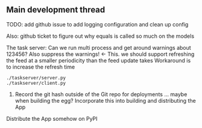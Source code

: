     
## Main development thread

TODO: add github issue to add logging configuration and clean up config

Also: github ticket to figure out why equals is called so much on the models




The task server:
Can we run multi process and get around warnings about 123456?
Also suppress the warnings! <- This. we should support refreshing the 
feed at a smaller periodicity than the feed update takes
Workaround is to increase the refresh time

    ./taskserver/server.py
    ./taskserver/client.py
    


1. Record the git hash outside of the Git repo for deployments ... 
    maybe when building the egg?
Incorporate this into building and distributing the App


Distribute the App somehow on PyPI




